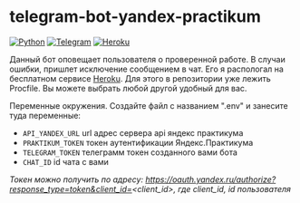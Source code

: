 # telegram-bot-yandex-practikum  
[![Python](https://img.shields.io/badge/-Python-464646?style=flat-square&logo=Python)](https://www.python.org/)
[![Telegram](https://img.shields.io/badge/-Telegram-464646?style=flat-square&logo=Telegram)](https://pypi.org/project/python-telegram-bot/)
[![Heroku](https://img.shields.io/badge/-Heroku-464646?style=flat-square&logo=Heroku)](https://www.heroku.com/)

Данный бот оповещает пользователя о проверенной работе. В случаи ошибки, пришлет исключение сообщением в чат.
Его я распологал на бесплатном сервисе [Heroku](https://www.heroku.com/). Для этого в репозитории уже лежить Procfile. Вы можете выбрать любой другой удобный для вас.

Переменные окружения. Создайте файл с названием ".env" и занесите туда переменные:  
* `API_YANDEX_URL`  url адрес сервера api яндекс практикума
* `PRAKTIKUM_TOKEN` токен аутентификации Яндекс.Практикума
* `TELEGRAM_TOKEN`  телеграмм токен созданного вами бота
* `CHAT_ID`         id чата с вами

*Токен можно получить по адресу: https://oauth.yandex.ru/authorize?response_type=token&client_id=<client_id>, где client_id, id пользователя*


